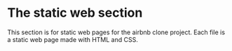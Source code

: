 # The static web section

This section is for static web pages for the airbnb clone project. Each file is a static web page made with HTML and CSS.